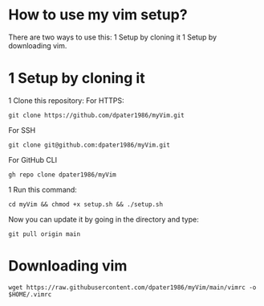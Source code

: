 # How to use my vim setup?
There are two ways to use this:
1 Setup by cloning it
1 Setup by downloading vim.

# 1 Setup by cloning it
1 Clone this repository:
For HTTPS:
```
git clone https://github.com/dpater1986/myVim.git
```
For SSH
```
git clone git@github.com:dpater1986/myVim.git
```
For GitHub CLI
```
gh repo clone dpater1986/myVim
```
1 Run this command:
```
cd myVim && chmod +x setup.sh && ./setup.sh
```

Now you can update it by going in the directory and type:
```
git pull origin main
```

# Downloading vim
```
wget https://raw.githubusercontent.com/dpater1986/myVim/main/vimrc -o $HOME/.vimrc
```
